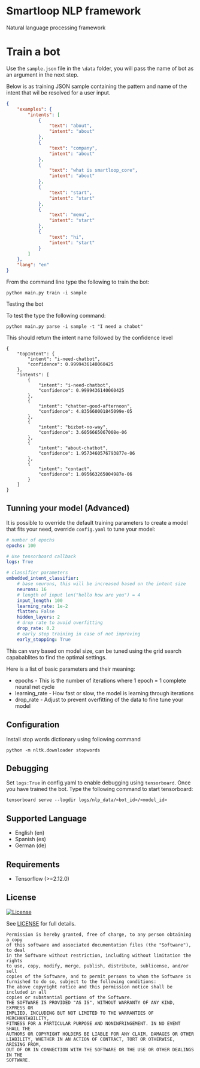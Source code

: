# Smartloop NLP framework
Natural language processing framework

# Train a bot

Use the `sample.json`  file in the `\data` folder, you will pass the name of bot as an argument in the next step. 

Below is as training JSON sample  containing the pattern and name of the intent that wil be resolved for a user input.

```json
{
    "examples": {
        "intents": [
            {
                "text": "about",
                "intent": "about"
            },
            {
                "text": "company",
                "intent": "about"
            },
            {
                "text": "what is smartloop_core",
                "intent": "about"
            },
            {
                "text": "start",
                "intent": "start"
            },
            {
                "text": "menu",
                "intent": "start"
            },
            {
                "text": "hi",
                "intent": "start"
            }
        ]
    },
    "lang": "en"
}
```

From the command line type the following to train the bot:

```
python main.py train -i sample

```

Testing the bot

To test the type the following command:

```
python main.py parse -i sample -t "I need a chabot"
```

This should return the intent name followed by the confidence level

```
{
    "topIntent": {
        "intent": "i-need-chatbot",
        "confidence": 0.9999436140060425
    },
    "intents": [
        {
            "intent": "i-need-chatbot",
            "confidence": 0.9999436140060425
        },
        {
            "intent": "chatter-good-afternoon",
            "confidence": 4.835660001845099e-05
        },
        {
            "intent": "bizbot-no-way",
            "confidence": 3.6056665067008e-06
        },
        {
            "intent": "about-chatbot",
            "confidence": 1.9573460576793877e-06
        },
        {
            "intent": "contact",
            "confidence": 1.095663265004987e-06
        }
    ]
}
```

## Tunning your model (Advanced)

It is possible to override the default training parameters to create a model that fits your need, override `config.yaml` to tune your model:

```yaml
# number of epochs
epochs: 100

# Use tensorboard callback
logs: True

# classifier parameters
embedded_intent_classifier:
    # base neurons, this will be increased based on the intent size
    neurons: 16
    # length of input len("hello how are you") = 4
    input_length: 100
    learning_rate: 1e-2
    flatten: False
    hidden_layers: 2
    # drop rate to avoid overfitting
    drop_rate: 0.2
    # early stop training in case of not improving
    early_stopping: True
```

This can vary based on model size, can be tuned using the grid search capabablites to find the optimal settings. 

Here is a list of basic parameters and their meaning:

* epochs - This is the number of iterations where 1 epoch = 1 complete neural net cycle
* learning_rate - How fast or slow, the model is learning through iterations
* drop_rate - Adjust to prevent overfitting of the data to fine tune your model


## Configuration

Install stop words dictionary using following command

```
python -m nltk.downloader stopwords   
```

## Debugging

Set `logs:True` in config.yaml to enable debugging using `tensorboard`. Once you have trained the bot. Type the following command to start tensorboard:

```commandline
tensorboard serve --logdir logs/nlp_data/<bot_id>/<model_id>
```

## Supported Language

* English (en)
* Spanish (es)
* German (de)

## Requirements

* Tensorflow (>=2.12.0)

## License

[![License](https://img.shields.io/badge/license-MIT-blue)](https://opensource.org/licenses/mit)

See [LICENSE](LICENSE) for full details.

```text
Permission is hereby granted, free of charge, to any person obtaining a copy
of this software and associated documentation files (the "Software"), to deal
in the Software without restriction, including without limitation the rights
to use, copy, modify, merge, publish, distribute, sublicense, and/or sell
copies of the Software, and to permit persons to whom the Software is
furnished to do so, subject to the following conditions:
The above copyright notice and this permission notice shall be included in all
copies or substantial portions of the Software.
THE SOFTWARE IS PROVIDED "AS IS", WITHOUT WARRANTY OF ANY KIND, EXPRESS OR
IMPLIED, INCLUDING BUT NOT LIMITED TO THE WARRANTIES OF MERCHANTABILITY,
FITNESS FOR A PARTICULAR PURPOSE AND NONINFRINGEMENT. IN NO EVENT SHALL THE
AUTHORS OR COPYRIGHT HOLDERS BE LIABLE FOR ANY CLAIM, DAMAGES OR OTHER
LIABILITY, WHETHER IN AN ACTION OF CONTRACT, TORT OR OTHERWISE, ARISING FROM,
OUT OF OR IN CONNECTION WITH THE SOFTWARE OR THE USE OR OTHER DEALINGS IN THE
SOFTWARE.
```
